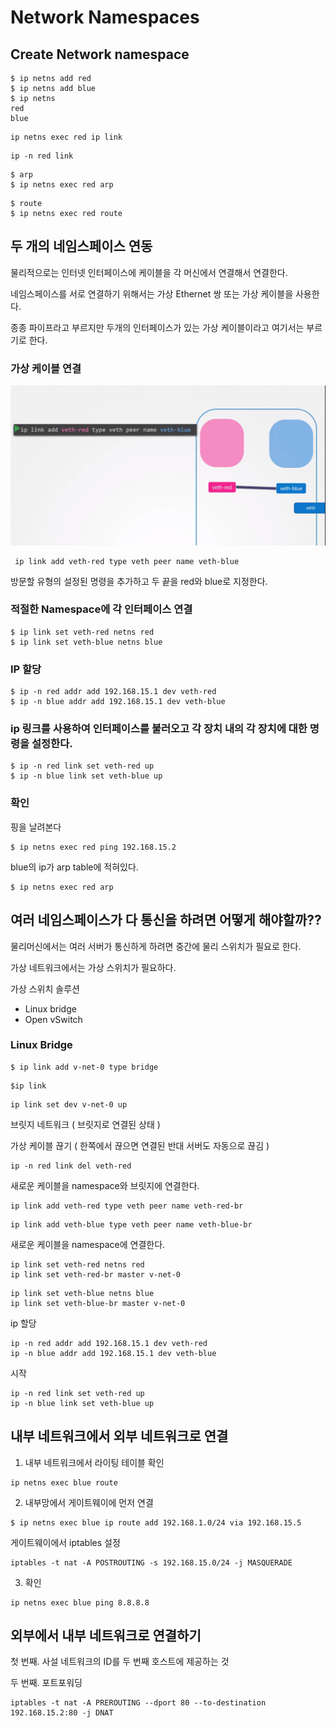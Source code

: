 # Network Namespaces
## Create Network namespace
```
$ ip netns add red
$ ip netns add blue
$ ip netns
red
blue
```

```
ip netns exec red ip link
```

```
ip -n red link
```

```
$ arp
$ ip netns exec red arp
```

```
$ route
$ ip netns exec red route
```


## 두 개의 네임스페이스 연동
물리적으로는 인터넷 인터페이스에 케이블을 각 머신에서 연결해서 연결한다.

네임스페이스를 서로 연결하기 위해서는 가상 Ethernet 쌍 또는 가상 케이블을 사용한다.

종종 파이프라고 부르지만 두개의 인터페이스가 있는 가상 케이블이라고 여기서는 부르기로 한다.


### 가상 케이블 연결
![namespace_1](../contents/namespace_1.PNG)
```
 ip link add veth-red type veth peer name veth-blue
```
방문할 유형의 설정된 명령을 추가하고 두 끝을 red와 blue로 지정한다.


### 적절한 Namespace에 각 인터페이스 연결
```
$ ip link set veth-red netns red
$ ip link set veth-blue netns blue
```


### IP 할당
```
$ ip -n red addr add 192.168.15.1 dev veth-red
$ ip -n blue addr add 192.168.15.1 dev veth-blue
```

### ip 링크를 사용하여 인터페이스를 불러오고 각 장치 내의 각 장치에 대한 명령을 설정한다.
```
$ ip -n red link set veth-red up
$ ip -n blue link set veth-blue up
```

### 확인
핑을 날려본다
```
$ ip netns exec red ping 192.168.15.2
```

blue의 ip가 arp table에 적혀있다.
```
$ ip netns exec red arp
```


## 여러 네임스페이스가 다 통신을 하려면 어떻게 해야할까??
물리머신에서는 여러 서버가 통신하게 하려면 중간에 물리 스위치가 필요로 한다.

가상 네트워크에서는 가상 스위치가 필요하다.

가상 스위치 솔루션
* Linux bridge
* Open vSwitch


### Linux Bridge
```
$ ip link add v-net-0 type bridge
```

```
$ip link
```

```
ip link set dev v-net-0 up
```

브릿지 네트워크 ( 브릿지로 연결된 상태 )

가상 케이블 끊기 ( 한쪽에서 끊으면 연결된 반대 서버도 자동으로 끊김 )
```
ip -n red link del veth-red
```

새로운 케이블을 namespace와 브릿지에 연결한다.
```
ip link add veth-red type veth peer name veth-red-br
```

```
ip link add veth-blue type veth peer name veth-blue-br
```

새로운 케이블을 namespace에 연결한다.
```
ip link set veth-red netns red
ip link set veth-red-br master v-net-0
```

```
ip link set veth-blue netns blue
ip link set veth-blue-br master v-net-0
```

ip 할당
```
ip -n red addr add 192.168.15.1 dev veth-red
ip -n blue addr add 192.168.15.1 dev veth-blue
```

시작
```
ip -n red link set veth-red up
ip -n blue link set veth-blue up
```

## 내부 네트워크에서 외부 네트워크로 연결
1. 내부 네트워크에서 라이팅 테이블 확인
```
ip netns exec blue route
```

2. 내부망에서 게이트웨이에 먼저 연결
```
$ ip netns exec blue ip route add 192.168.1.0/24 via 192.168.15.5
```

게이트웨이에서 iptables 설정
```
iptables -t nat -A POSTROUTING -s 192.168.15.0/24 -j MASQUERADE
```

3. 확인
```
ip netns exec blue ping 8.8.8.8
```

## 외부에서 내부 네트워크로 연결하기
첫 번째. 사설 네트워크의 ID를 두 번째 호스트에 제공하는 것

두 번째. 포트포워딩
```
iptables -t nat -A PREROUTING --dport 80 --to-destination 192.168.15.2:80 -j DNAT
```
